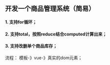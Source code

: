 ## 开发一个商品管理系统（简易）
#### 1. 支持for循环；
#### 2. 支持total，按照reduce结合computed计算出来；
#### 3. 支持改删单个商品库存；

流程：
模板-》vue-》真实的dom元素；